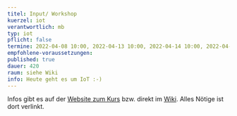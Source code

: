 ```yaml
---
titel: Input/ Workshop
kuerzel: iot
verantwortlich: mb
typ: iot
pflicht: false
termine: 2022-04-08 10:00, 2022-04-13 10:00, 2022-04-14 10:00, 2022-04-20 10:00, 2022-04-21 10:00, 2022-04-22 10:00, 2022-04-27 10:00, 2022-04-28 10:00, 2022-04-29 10:00, 2022-05-04 10:00, 2022-05-05 10:00
empfohlene-voraussetzungen: 
published: true
dauer: 420
raum: siehe Wiki
info: Heute geht es um IoT :-)
---
```


Infos gibt es auf der [Website zum Kurs](https://moxd.io/iot2022) bzw. direkt im [Wiki](https://wiki.moxd.io/display/IOT2022/). Alles Nötige ist dort verlinkt.
